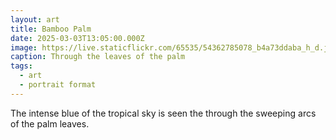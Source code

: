 ```yaml
---
layout: art
title: Bamboo Palm
date: 2025-03-03T13:05:00.000Z
image: https://live.staticflickr.com/65535/54362785078_b4a73ddaba_h_d.jpg
caption: Through the leaves of the palm
tags:
  - art
  - portrait format
---
```

The intense blue of the tropical sky is seen the through the sweeping arcs of the palm leaves.
